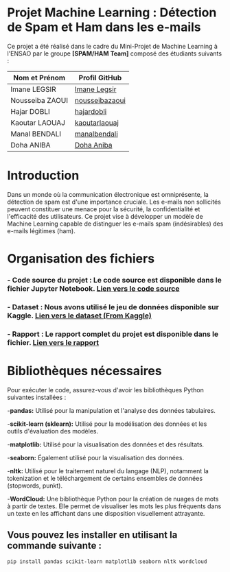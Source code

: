 # Projet Machine Learning : Détection de Spam et Ham dans les e-mails

Ce projet a été réalisé dans le cadre du Mini-Projet de Machine Learning à l'ENSAO par le groupe **[SPAM/HAM Team]** composé des étudiants suivants :

| Nom et Prénom       | Profil GitHub       |
|---------------------|---------------------|
| Imane LEGSIR        | [Imane Legsir ](https://github.com/ImeneLEG) |
| Nousseiba ZAOUI     | [nousseibazaoui](lien_vers_profil) |
| Hajar DOBLI         | [hajardobli](https://github.com/HajarDobli) |
| Kaoutar LAOUAJ      | [kaoutarlaouaj](https://github.com/Kaoutarlaouaj) |
| Manal BENDALI       | [manalbendali](https://github.com/manalbendali) |
| Doha ANIBA          | [Doha Aniba](https://github.com/Dohaaniba) |


# Introduction

Dans un monde où la communication électronique est omniprésente, la détection de spam est d'une importance cruciale. Les e-mails non sollicités peuvent constituer une menace pour la sécurité, la confidentialité et l'efficacité des utilisateurs. Ce projet vise à développer un modèle de Machine Learning capable de distinguer les e-mails spam (indésirables) des e-mails légitimes (ham).

# Organisation des fichiers

### - **Code source du projet :** Le code source est disponible dans le fichier Jupyter Notebook. [Lien vers le code source](Copie_de_Project_Machine_Learning.ipynb)
### - **Dataset :** Nous avons utilisé le jeu de données disponible sur Kaggle. [Lien vers le dataset (From Kaggle)](spam_ham_dataset.csv)
### - **Rapport :** Le rapport complet du projet est disponible dans le fichier. [Lien vers le rapport](Rapport_Spam&Ham_Preject.pdf)

# Bibliothèques nécessaires

Pour exécuter le code, assurez-vous d'avoir les bibliothèques Python suivantes installées :

-**pandas:** Utilisé pour la manipulation et l'analyse des données tabulaires.

-**scikit-learn (sklearn):** Utilisé pour la modélisation des données et les outils d'évaluation des modèles.

-**matplotlib:** Utilisé pour la visualisation des données et des résultats.

-**seaborn:** Également utilisé pour la visualisation des données.

-**nltk:** Utilisé pour le traitement naturel du langage (NLP), notamment la tokenization et le téléchargement de certains ensembles de données (stopwords, punkt).

-**WordCloud:** Une bibliothèque Python pour la création de nuages de mots à partir de textes. Elle permet de visualiser les mots les plus fréquents dans un texte en les affichant dans une disposition visuellement attrayante.

## Vous pouvez les installer en utilisant la commande suivante :

```bash
pip install pandas scikit-learn matplotlib seaborn nltk wordcloud

